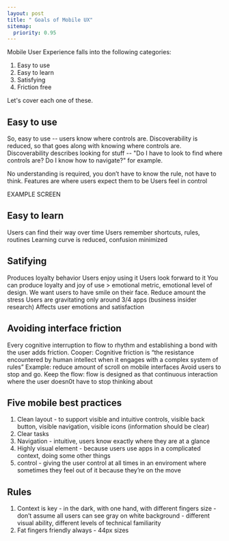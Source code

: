 ```yaml
---
layout: post
title: " Goals of Mobile UX"
sitemap:
  priority: 0.95
---
```


Mobile User Experience falls into the following categories:

1. Easy to use
2. Easy to learn
3. Satisfying
4. Friction free

Let's cover each one of these.

## Easy to use
So, easy to use -- users know where controls are. Discoverability is reduced, so that goes along with knowing where controls are. Discoverability describes looking for stuff -- "Do I have to look to find where controls are? Do I know how to navigate?" for example.



No understanding is required, you don’t have to know the rule, not have to think.
Features are where users expect them to be
Users feel in control

EXAMPLE SCREEN

## Easy to learn
Users can find their way over time
Users remember shortcuts, rules, routines
Learning curve is reduced, confusion minimized

## Satifying
Produces loyalty behavior
Users enjoy using it
Users look forward to it
You can produce loyalty and joy of use > emotional metric, emotional level of design. We want users to have smile on their face.
Reduce amount the stress
Users are gravitating only around 3/4 apps (business insider research)
Affects user emotions and satisfaction

## Avoiding interface friction
Every cognitive interruption to flow to rhythm and establishing a bond with the user adds friction.
Cooper: Cognitive friction is “the resistance encountered by human intellect when it engages with a complex system of rules”
Example: reduce amount of scroll on mobile interfaces
Avoid users to stop and go. Keep the flow: flow is designed as that continuous interaction where the user doesn0t have to stop thinking about

## Five mobile best practices
1. Clean layout -  to support visible and intuitive controls,  visible back button, visible navigation, visible icons (information should be clear)
2. Clear tasks
3. Navigation - intuitive, users know exactly where they are at a glance
4. Highly visual element - because users use apps in a complicated context, doing some other things
5. control - giving the user control at all times in an enviroment where sometimes they feel out of it because they’re on the move

## Rules
1. Context is key - in the dark, with one hand, with different fingers size - don’t assume all users can see gray on white background - different visual ability, different levels of technical familiarity 
2. Fat fingers friendly always - 44px sizes
